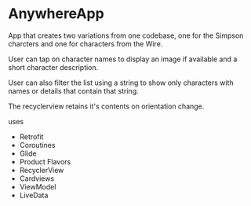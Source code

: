 # AnywhereApp

App that creates two variations from one codebase, one for the Simpson charcters and one for characters from the Wire.

User can tap on character names to display an image if available and a short character description.

User can also filter the list using a string to show only characters with names or details that contain that string.

The recyclerview retains it's contents on orientation change.

uses
  - Retrofit
  - Coroutines
  - Glide
  - Product Flavors
  - RecyclerView
  - Cardviews
  - ViewModel
  - LiveData
